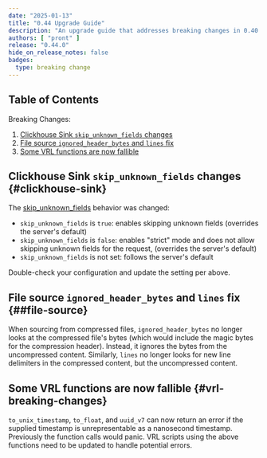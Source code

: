 ```yaml
---
date: "2025-01-13"
title: "0.44 Upgrade Guide"
description: "An upgrade guide that addresses breaking changes in 0.40.0"
authors: [ "pront" ]
release: "0.44.0"
hide_on_release_notes: false
badges:
  type: breaking change
---
```


## Table of Contents

Breaking Changes:

1. [Clickhouse Sink `skip_unknown_fields` changes](#clickhouse-sink)
2. [File source `ignored_header_bytes` and `lines` fix](#file-source)
3. [Some VRL functions are now fallible](#vrl-breaking-changes)

## Clickhouse Sink `skip_unknown_fields` changes {#clickhouse-sink}

The [skip_unknown_fields](https://vector.dev/docs/reference/configuration/sinks/clickhouse/#skip_unknown_fields) behavior was changed:

- `skip_unknown_fields` is `true`: enables skipping unknown fields (overrides the server's default)
- `skip_unknown_fields` is `false`: enables "strict" mode and does not allow skipping unknown fields for the request, (overrides the
   server's
   default)
- `skip_unknown_fields` is not set: follows the server's default

Double-check your configuration and update the setting per above.

## File source `ignored_header_bytes` and `lines` fix {##file-source}

When sourcing from compressed files, `ignored_header_bytes` no longer looks at the compressed file's bytes (which would include the
magic bytes for the compression header). Instead, it ignores the bytes from the uncompressed content. Similarly, `lines` no longer
looks for new line delimiters in the compressed content, but the uncompressed content.

## Some VRL functions are now fallible {#vrl-breaking-changes}

`to_unix_timestamp`, `to_float`, and `uuid_v7` can now return an error if the supplied timestamp is unrepresentable as a nanosecond
timestamp. Previously the function calls would panic. VRL scripts using the above functions need to be updated to handle potential
errors.
